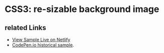 # CSS3: re-sizable background image

## related Links

* [View Sample Live on Netlify](https://rasx-node-js.netlify.app/css3-resizable-background-image/)
* [CodePen.io historical sample](https://codepen.io/rasx/pen/GIAgn).
